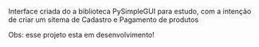 Interface criada do a biblioteca PySimpleGUI para estudo, com a intenção de criar um sitema de Cadastro e Pagamento de produtos



Obs: esse projeto esta em desenvolvimento!
